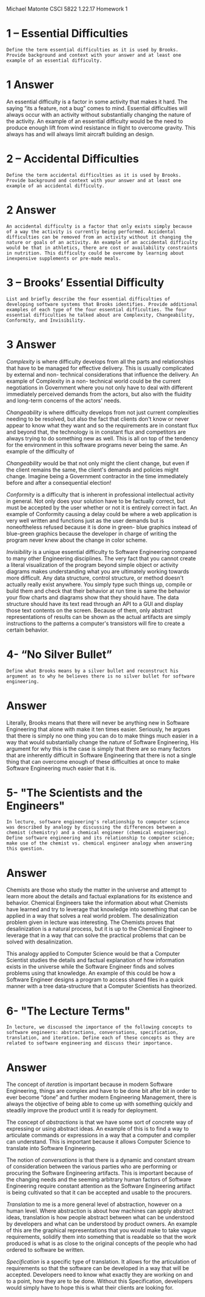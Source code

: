 ﻿    
    
    
Michael Matonte
CSCI 5822
1.22.17
Homework 1

# 1 – Essential Difficulties
    Define the term essential difficulties as it is used by Brooks. Provide background and context with your answer and at least one example of an essential difficulty.


# 1 Answer
An essential difficulty is a factor in some activity that makes it hard. The saying “its a feature, not a bug” comes to mind. Essential difficulties will always occur with an activity without substantially changing the nature of the activity. An example of an essential difficulty would be the need to produce enough lift from wind resistance in flight to overcome gravity. This always has and will always limit aircraft building an design.


#  2 – Accidental Difficulties
    Define the term accidental difficulties as it is used by Brooks. Provide background and context with your answer and at least one example of an accidental difficulty.

# 2 Answer
    An accidental difficulty is a factor that only exists simply because of a way the activity is currently being performed. Accidental difficulties can be removed from an activity without it changing the nature or goals of an activity. An example of an accidental difficulty would be that in athletics, there are cost or availability constraints in nutrition. This difficulty could be overcome by learning about inexpensive supplements or pre-made meals.

# 3 – Brooks’ Essential Difficulty
    List and briefly describe the four essential difficulties of developing software systems that Brooks identifies. Provide additional examples of each type of the four essential difficulties. The four essential difficulties he talked about are Complexity, Changeability, Conformity, and Invisibility.

# 3 Answer 
*Complexity* is where difficulty develops from all the parts and relationships that have to be managed for effective delivery. This is usually complicated by external and non- technical considerations that influence the delivery. An example of Complexity in a non- technical world could be the current negotiations in Government where you not only have to deal with different immediately perceived demands from the actors, but also with the fluidity and long-term concerns of the actors' needs.


*Changeability* is where difficulty develops from not just current complexities needing to be resolved, but also the fact that clients don't know or never appear to know what they want and so the requirements are in constant flux and beyond that, the technology is in constant flux and competitors are always trying to do something new as well. This is all on top of the tendency for the environment in this software programs never being the same. An example of the difficulty of

*Changeability* would be that not only might the client change, but even if the client remains the same, the client's demands and policies might change. Imagine being a Government contractor in the time immediately before and after a consequential election!


*Conformity* is a difficulty that is inherent in professional intellectual activity in general. Not only does your solution have to be factually correct, but must be accepted by the user whether or not it is entirely correct in fact. An example of Conformity causing a delay could be where a web application is very well written and functions just as the user demands but is noneoftheless refused because it is done in green- blue graphics instead of blue-green graphics because the developer in charge of writing the program never knew about the change in color scheme.


*Invisibility* is a unique essential difficulty to Software Engineering compared to many other Engineering disciplines. The very fact that you cannot create a literal visualization of the program beyond simple object or activity diagrams makes understanding what you are ultimately working towards more difficult. Any data structure, control structure, or method doesn't actually really exist anywhere. You simply type such things up, compile or build them and check that their behavior at run time is same the behavior your flow charts and diagrams show that they should have. The data structure should have its text read through an API to a GUI and display those text contents on the screen. Because of them, only abstract representations of results can be shown as the actual artifacts are simply instructions to the patterns a computer's transistors will fire to create a certain behavior.

#  4- “No Silver Bullet”  
    Define what Brooks means by a silver bullet and reconstruct his argument as to why he believes there is no silver bullet for software engineering.

# Answer 
Literally, Brooks means that there will never be anything new in Software Engineering that alone with make it ten times easier. Seriously, he argues that there is simply no one thing you can do to make things much easier in a way that would substantially change the nature of Software Engineering, His argument for why this is the case is simply that there are so many factors that are inherently difficult in Software Engineering that there is not a single thing that can overcome enough of these difficulties at once to make Software Engineering much easier that it is.

# 5- "The Scientists and the Engineers"
    In lecture, software engineering's relationship to computer science was described by analogy by discussing the differences between a chemist (chemistry) and a chemical engineer (chemical engineering). Define software engineering and its relationship to computer science; make use of the chemist vs. chemical engineer analogy when answering this question.

# Answer
Chemists are those who study the matter in the universe and attempt to learn more about the details and factual explanations for its existence and behavior. Chemical Engineers take the information about what Chemists have learned and try to leverage that knowledge into something that can be applied in a way that solves a real world problem. The desalinization problem given in lecture was interesting. The Chemists proves that desalinization is a natural process, but it is up to the Chemical Engineer to leverage that in a way that can solve the practical problems that can be solved with desalinization.

This analogy applied to Computer Science would be that a Computer Scientist studies the details and factual explanation of how information exists in the universe while the Software Engineer finds and solves problems using that knowledge. An example of this could be how a Software Engineer designs a program to access shared files in a quick manner with a tree data-structure that a Computer Scientists has theorized.


#  6- "The Lecture Terms" 
    In lecture, we discussed the importance of the following concepts to software engineers: abstractions, conversations, specification, translation, and iteration. Define each of these concepts as they are related to software engineering and discuss their importance.


# Answer
The concept of *iteration* is important because in modern Software Engineering, things are complex and have to be done bit after bit in order to ever become “done” and further modern Engineering Management, there is always the objective of being able to come up with something quickly and steadily improve the product until it is ready for deployment.


The concept of *abstractions* is that we have some sort of concrete way of expressing or using abstract ideas. An example of this is to find a way to articulate commands or expressions in a way that a computer and compiler can understand. This is important because it allows Computer Science to translate into Software Engineering.


The notion of *conversations* is that there is a dynamic and constant stream of consideration between the various parties who are performing or procuring the Software Engineering artifacts. This is important because of the changing needs and the seeming arbitrary human factors of Software Engineering require constant attention as the Software Engineering artifact is being cultivated so that it can be accepted and usable to the procurers.


*Translation* to me is a more general level of abstraction, however on a human level. Where abstraction is about how machines can apply abstract ideas, translation is how people abstract between what can be understood by developers and what can be understood by product owners. An example of this are the graphical representations that you would make to take vague requirements, solidify them into something that is readable so that the work produced is what is as close to the original concepts of the people who had ordered to software be written.

*Specification* is a specific type of translation. It allows for the articulation of requirements so that the software can be developed in a way that will be accepted. Developers need to know what exactly they are working on and to a point, how they are to be done. Without this Specification, developers would simply have to hope this is what their clients are looking for. 
